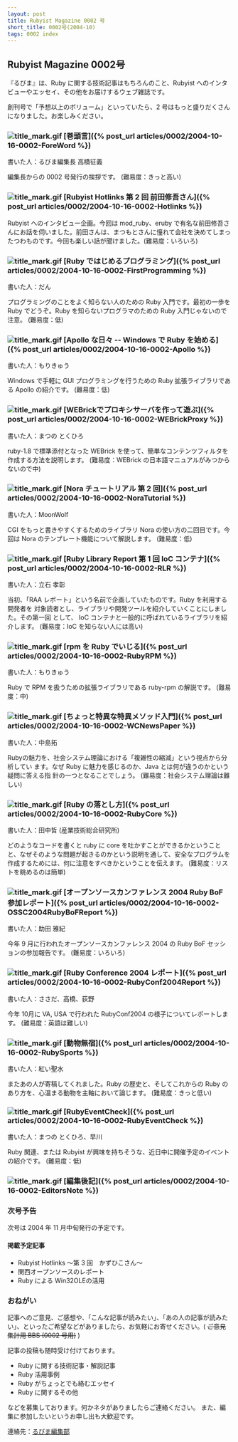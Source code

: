 ```yaml
---
layout: post
title: Rubyist Magazine 0002 号
short_title: 0002号(2004-10)
tags: 0002 index
---
```



## Rubyist Magazine 0002号

『るびま』は、Ruby に関する技術記事はもちろんのこと、Rubyist へのインタビューやエッセイ、その他をお届けするウェブ雑誌です。

創刊号で「予想以上のボリューム」といっていたら、2 号はもっと盛りだくさんになりました。お楽しみください。

### ![title_mark.gif]({{site.baseurl}}/images/title_mark.gif) [巻頭言]({% post_url articles/0002/2004-10-16-0002-ForeWord %})

書いた人：るびま編集長 高橋征義

編集長からの 0002 号発行の挨拶です。 (難易度：きっと高い)

### ![title_mark.gif]({{site.baseurl}}/images/title_mark.gif) [Rubyist Hotlinks 第 2 回 前田修吾さん]({% post_url articles/0002/2004-10-16-0002-Hotlinks %})

Rubyist へのインタビュー企画。今回は mod_ruby、eruby で有名な前田修吾さ
んにお話を伺いました。前田さんは、まつもとさんに憧れて会社を決めてしまっ
たつわものです。今回も楽しい話が聞けました。(難易度：いろいろ)

### ![title_mark.gif]({{site.baseurl}}/images/title_mark.gif) [Ruby ではじめるプログラミング]({% post_url articles/0002/2004-10-16-0002-FirstProgramming %})

書いた人：だん

プログラミングのことをよく知らない人のための Ruby 入門です。最初の一歩を Ruby でどうぞ。Ruby を知らないプログラマのための Ruby 入門じゃないので注意。
(難易度：低)

### ![title_mark.gif]({{site.baseurl}}/images/title_mark.gif) [Apollo な日々 -- Windows で Ruby を始める]({% post_url articles/0002/2004-10-16-0002-Apollo %})

書いた人：もりきゅう

Windows で手軽に GUI プログラミングを行うための Ruby 拡張ライブラリである Apollo の紹介です。
(難易度：低)

### ![title_mark.gif]({{site.baseurl}}/images/title_mark.gif) [WEBrickでプロキシサーバを作って遊ぶ]({% post_url articles/0002/2004-10-16-0002-WEBrickProxy %})

書いた人：まつの とくひろ

ruby-1.8 で標準添付となった WEBrick を使って、簡単なコンテンツフィルタを作成する方法を説明します。
(難易度：WEBrick の日本語マニュアルがみつからないので中)

### ![title_mark.gif]({{site.baseurl}}/images/title_mark.gif) [Nora チュートリアル 第 2 回]({% post_url articles/0002/2004-10-16-0002-NoraTutorial %})

書いた人：MoonWolf

CGI をもっと書きやすくするためのライブラリ Nora の使い方の二回目です。今回は Nora のテンプレート機能について解説します。
(難易度：低)

### ![title_mark.gif]({{site.baseurl}}/images/title_mark.gif) [Ruby Library Report 第 1 回 IoC コンテナ]({% post_url articles/0002/2004-10-16-0002-RLR %})

書いた人：立石 孝彰

当初、「RAA レポート」という名前で企画していたものです。Ruby を利用する開発者を
対象読者とし、ライブラリや開発ツールを紹介していくことにしました。その第一回
として、 IoC コンテナと一般的に呼ばれているライブラリを紹介します。
(難易度：IoC を知らない人には高い)

### ![title_mark.gif]({{site.baseurl}}/images/title_mark.gif) [rpm を Ruby でいじる]({% post_url articles/0002/2004-10-16-0002-RubyRPM %})

書いた人：もりきゅう

Ruby で RPM を扱うための拡張ライブラリである ruby-rpm の解説です。
(難易度：中)

### ![title_mark.gif]({{site.baseurl}}/images/title_mark.gif) [ちょっと特異な特異メソッド入門]({% post_url articles/0002/2004-10-16-0002-WCNewsPaper %})

書いた人：中島拓

Rubyの魅力を、社会システム理論における「複雑性の縮減」という視点から分析してい
ます。なぜ Ruby に魅力を感じるのか、Java とは何が違うのかという疑問に答える指
針の一つとなることでしょう。
(難易度：社会システム理論は難しい)

### ![title_mark.gif]({{site.baseurl}}/images/title_mark.gif) [Ruby の落とし方]({% post_url articles/0002/2004-10-16-0002-RubyCore %})

書いた人：田中哲 (産業技術総合研究所)

どのようなコードを書くと ruby に core を吐かすことができるかということと、なぜそのような問題が起きるのかという説明を通して、安全なプログラムを作成するためには、何に注意をすべきかということを伝えます。
(難易度：リストを眺めるのは簡単)

### ![title_mark.gif]({{site.baseurl}}/images/title_mark.gif) [オープンソースカンファレンス 2004 Ruby BoF 参加レポート]({% post_url articles/0002/2004-10-16-0002-OSSC2004RubyBoFReport %})

書いた人：助田 雅紀

今年 9 月に行われたオープンソースカンファレンス 2004 の Ruby BoF セッションの参加報告です。
(難易度：いろいろ)

### ![title_mark.gif]({{site.baseurl}}/images/title_mark.gif) [Ruby Conference 2004 レポート]({% post_url articles/0002/2004-10-16-0002-RubyConf2004Report %})

書いた人：ささだ、高橋、荻野

今年 10月に VA, USA で行われた RubyConf2004 の様子についてレポートします。
(難易度：英語は難しい)

### ![title_mark.gif]({{site.baseurl}}/images/title_mark.gif) [動物無宿]({% post_url articles/0002/2004-10-16-0002-RubySports %})

書いた人：紅い聖水

またあの人が寄稿してくれました。Ruby の歴史と、そしてこれからの Ruby のあり方を、心温まる動物を主軸において論じます。
(難易度：きっと低い)

### ![title_mark.gif]({{site.baseurl}}/images/title_mark.gif) [RubyEventCheck]({% post_url articles/0002/2004-10-16-0002-RubyEventCheck %})

書いた人：まつの とくひろ、早川

Ruby 関連、または Rubyist が興味を持ちそうな、近日中に開催予定のイベントの紹介です。
(難易度：低)

### ![title_mark.gif]({{site.baseurl}}/images/title_mark.gif) [編集後記]({% post_url articles/0002/2004-10-16-0002-EditorsNote %})

### 次号予告

次号は 2004 年 11 月中旬発行の予定です。

#### 掲載予定記事

* Rubyist Hotlinks 〜第 3 回　かずひこさん〜
* 関西オープンソースのレポート
* Ruby による Win32OLEの活用


### おねがい

記事へのご意見、ご感想や、「こんな記事が読みたい」、「あの人の記事が読みたい」、といったご希望などがありましたら、お気軽にお寄せください。( ~~ご意見集計用 BBS (0002 号用)~~ )

記事の投稿も随時受け付けております。

* Ruby に関する技術記事・解説記事
* Ruby 活用事例
* Ruby がちょっとでも絡むエッセイ
* Ruby に関するその他


などを募集しております。何かネタがありましたらご連絡ください。
また、編集に参加したいというお申し出も大歓迎です。

連絡先：[るびま編集部](mailto:magazine@ruby-no-kai.org)


